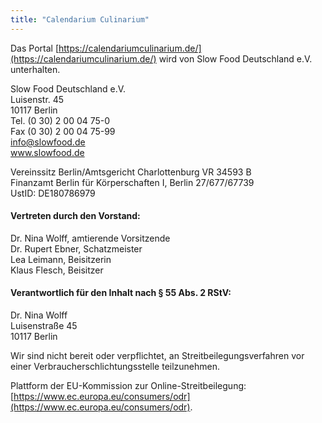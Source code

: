 ```yaml
---
title: "Calendarium Culinarium"
---
```

Das Portal [https://calendariumculinarium.de/](https://calendariumculinarium.de/) wird von Slow Food Deutschland e.V. unterhalten.

Slow Food Deutschland e.V.  
Luisenstr. 45  
10117 Berlin  
Tel. (0 30) 2 00 04 75-0  
Fax (0 30) 2 00 04 75-99  
info@slowfood.de  
www.slowfood.de

Vereinssitz Berlin/Amtsgericht Charlottenburg VR 34593 B  
Finanzamt Berlin für Körperschaften I, Berlin 27/677/67739  
UstID: DE180786979


#### Vertreten durch den Vorstand:
Dr. Nina Wolff, amtierende Vorsitzende  
Dr. Rupert Ebner, Schatzmeister  
Lea Leimann, Beisitzerin  
Klaus Flesch, Beisitzer

#### Verantwortlich für den Inhalt nach § 55 Abs. 2 RStV:
Dr. Nina Wolff  
Luisenstraße 45  
10117 Berlin

Wir sind nicht bereit oder verpflichtet, an Streitbeilegungsverfahren vor einer Verbraucherschlichtungsstelle teilzunehmen.

Plattform der EU-Kommission zur Online-Streitbeilegung: [https://www.ec.europa.eu/consumers/odr](https://www.ec.europa.eu/consumers/odr).

